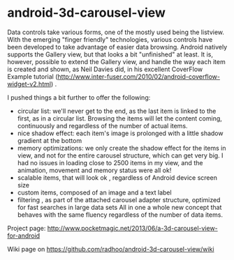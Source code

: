 # android-3d-carousel-view

Data controls take various forms, one of the mostly used being the listview. With the emerging "finger friendly" technologies, 
various controls have been developed to take advantage of easier data browsing. Android natively supports the Gallery view, 
but that looks a bit "unfinished" at least. It is, however, possible to extend the Gallery view, and handle the way each item 
is created and shown, as Neil Davies did, in his excellent CoverFlow Example tutorial (http://www.inter-fuser.com/2010/02/android-coverflow-widget-v2.html) .

I pushed things a bit further to offer the following:
- circular list: we'll never get to the end, as the last item is linked to the first, as in a circular list. Browsing the items will let the content coming, continuously and regardless of the number of actual items.
- nice shadow effect: each item's image is prolonged with a little shadow gradient at the bottom
- memory optimizations: we only create the shadow effect for the items in view, and not for the entire carousel structure, which can get very big. I had no issues in loading close to 2500 items in my view, and the animation, movement and memory status were all ok!
- scalable items, that will look ok , regardless of Android device screen size
- custom items, composed of an image and a text label
- filtering , as part of the attached carousel adapter structure, optimized for fast searches in large data sets
All in one a whole new concept that behaves with the same fluency regardless of the number of data items.

Project page: http://www.pocketmagic.net/2013/06/a-3d-carousel-view-for-android

Wiki page on https://github.com/radhoo/android-3d-carousel-view/wiki
